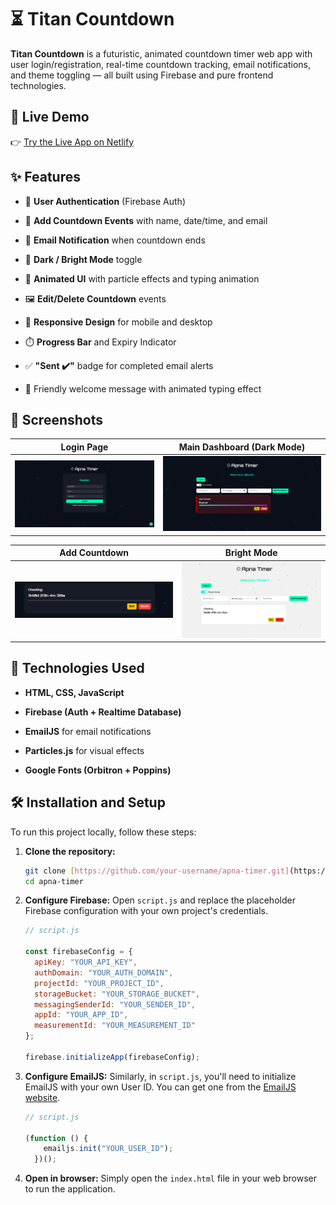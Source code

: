 # ⏳ Titan Countdown

**Titan Countdown** is a futuristic, animated countdown timer web app with user login/registration, real-time countdown tracking, email notifications, and theme toggling — all built using Firebase and pure frontend technologies.

## 🚀 Live Demo

👉 [Try the Live App on Netlify](https://apnatimer.netlify.app/)

## ✨ Features

* 🔐 **User Authentication** (Firebase Auth)

* 📆 **Add Countdown Events** with name, date/time, and email

* 📩 **Email Notification** when countdown ends

* 🎨 **Dark / Bright Mode** toggle

* 🧠 **Animated UI** with particle effects and typing animation

* 🖼️ **Edit/Delete Countdown** events

* 📱 **Responsive Design** for mobile and desktop

* ⏱️ **Progress Bar** and Expiry Indicator

* ✅ **"Sent ✔️"** badge for completed email alerts

* 🎉 Friendly welcome message with animated typing effect

## 📸 Screenshots

| Login Page | Main Dashboard (Dark Mode) |
| :---: | :---: |
| ![Login Page](/login.png) | ![Main Dashboard](/dashboard-dark.png) |

| Add Countdown | Bright Mode |
| :---: | :---: |
| ![Add Countdown](/add-countdown.png) | ![Bright Mode](/dashboard-light.png) |

## 🔧 Technologies Used

* **HTML, CSS, JavaScript**

* **Firebase (Auth + Realtime Database)**

* **EmailJS** for email notifications

* **Particles.js** for visual effects

* **Google Fonts (Orbitron + Poppins)**

## 🛠️ Installation and Setup

To run this project locally, follow these steps:

1.  **Clone the repository:**
    ```bash
    git clone [https://github.com/your-username/apna-timer.git](https://github.com/your-username/apna-timer.git)
    cd apna-timer
    ```

2.  **Configure Firebase:**
    Open `script.js` and replace the placeholder Firebase configuration with your own project's credentials.

    ```javascript
    // script.js

    const firebaseConfig = {
      apiKey: "YOUR_API_KEY",
      authDomain: "YOUR_AUTH_DOMAIN",
      projectId: "YOUR_PROJECT_ID",
      storageBucket: "YOUR_STORAGE_BUCKET",
      messagingSenderId: "YOUR_SENDER_ID",
      appId: "YOUR_APP_ID",
      measurementId: "YOUR_MEASUREMENT_ID"
    };

    firebase.initializeApp(firebaseConfig);
    ```

3.  **Configure EmailJS:**
    Similarly, in `script.js`, you'll need to initialize EmailJS with your own User ID. You can get one from the [EmailJS website](https://www.emailjs.com/).

    ```javascript
    // script.js

    (function () {
        emailjs.init("YOUR_USER_ID");
      })();
    ```
4.  **Open in browser:**
    Simply open the `index.html` file in your web browser to run the application.
